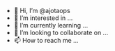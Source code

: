 - 👋 Hi, I’m @ajotaops
- 👀 I’m interested in ...
- 🌱 I’m currently learning ...
- 💞️ I’m looking to collaborate on ...
- 📫 How to reach me ...

<!---
ajotaops/ajotaops is a ✨ special ✨ repository because its `README.md` (this file) appears on your GitHub profile.
You can click the Preview link to take a look at your changes.
--->
